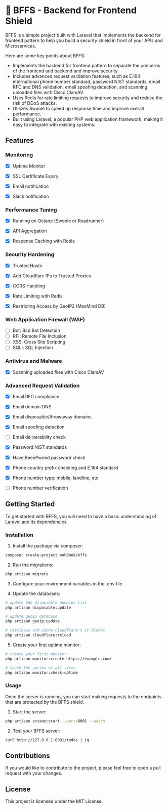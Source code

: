 # 🔰 BFFS - Backend for Frontend Shield

BFFS is a simple project built with Laravel that implements the backend for frontend pattern to help you build a security shield in front of your APIs and Microservices.

Here are some key points about BFFS:

- Implements the backend for frontend pattern to separate the concerns of the frontend and backend and improve security.
- Includes advanced request validation features, such as E.164 international phone number standard, password NIST standards, email RFC and DNS validation, email spoofing detection, and scanning uploaded files with Cisco ClamAV.
- Uses Redis for rate limiting requests to improve security and reduce the risk of DDoS attacks.
- Utilizes Swoole to speed up response time and improve overall performance.
- Built using Laravel, a popular PHP web application framework, making it easy to integrate with existing systems.

## Features


### Monitoring
- [x] Uptime Monitor
- [x] SSL Certificate Expiry
- [x] Email notification
- [x] Slack notification


### Performance Tuning

- [x] Running on Octane (Swoole or Roadrunner)
- [x] API Aggregation
- [x] Response Caching with Redis


### Security Hardening

- [x] Trusted Hosts
- [x] Add Cloudflare IPs to Trusted Proxies
- [x] CORS Handling
- [x] Rate Limiting with Redis
- [x] Restricting Access by GeoIP2 (MaxMind DB)


### Web Application Firewall (WAF)

- [ ] Bot: Bad Bot Detection
- [ ] RFI: Remote File Inclusion
- [ ] XSS: Cross Site Scripting
- [ ] SQLi: SQL Injection

### Antivirus and Malware
- [x] Scanning uploaded files with Cisco ClamAV


### Advanced Request Validation

- [x] Email RFC compliance
- [x] Email domain DNS 
- [x] Email disposable/throwaway domains
- [x] Email spoofing detection
- [ ] Email deliverability check
- [x] Password NIST standards
- [x] HaveIBeenPwned password check
- [x] Phone country prefix checking and E.164 standard
- [x] Phone number type: mobile, landline, etc
- [ ] Phone number verification


## Getting Started

To get started with BFFS, you will need to have a basic understanding of Laravel and its dependencies.

### Installation

1. Install the package via composer:
```bash
composer create-project moh8med/bffs
```

2. Run the migrations:
```bash
php artisan migrate
```

3. Configure your environment variables in the .env file.

4. Update the databases: 
```bash
# update the disposable domains list
php artisan disposable:update

# update geoip database
php artisan geoip:update

# retrieves and cache Cloudflare's IP blocks
php artisan cloudflare:reload
```

5. Create your first uptime monitor:
```bash
# create your first monitor
php artisan monitor:create https://example.com/

# check the uptime of all sites
php artisan monitor:check-uptime
```

### Usage

Once the server is running, you can start making requests to the endpoints that are protected by the BFFS shield.

1. Start the server:
```bash
php artisan octane:start --port=8001 --watch
```

2. Test your BFFS server:
```bash
curl http://127.0.0.1:8001/todos | jq
```

## Contributions

If you would like to contribute to the project, please feel free to open a pull request with your changes.

## License

This project is licensed under the MIT License.
